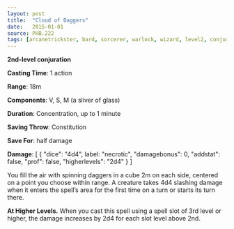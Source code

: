 ```yaml
---
layout: post
title:  "Cloud of Daggers"
date:   2015-01-01
source: PHB.222
tags: [arcanetrickster, bard, sorcerer, warlock, wizard, level2, conjuration]
---
```


**2nd-level conjuration**

**Casting Time**: 1 action

**Range**: 18m

**Components**: V, S, M (a sliver of glass)

**Duration**: Concentration, up to 1 minute

**Saving Throw**: Constitution

**Save For**: half damage

**Damage**: [ { "dice": "4d4", label: "necrotic", "damagebonus": 0, "addstat": false, "prof": false, "higherlevels": "2d4" } ]

You fill the air with spinning daggers in a cube 2m on each side, centered on a point you choose within range. A creature takes 4d4 slashing damage when it enters the spell’s area for the first time on a turn or starts its turn there.

**At Higher Levels.** When you cast this spell using a spell slot of 3rd level or higher, the damage increases by 2d4 for each slot level above 2nd.
